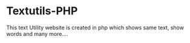 # Textutils-PHP
This text Utility website is created in php which shows same text, show words and many more....
